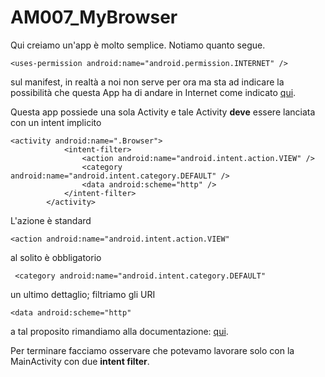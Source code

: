 # AM007_MyBrowser

Qui creiamo un'app è molto semplice. Notiamo quanto segue.
```
<uses-permission android:name="android.permission.INTERNET" />
```
sul manifest, in realtà a noi non serve per ora ma sta ad indicare la possibilità che questa App ha di andare in Internet come indicato [qui](https://developer.android.com/reference/android/Manifest.permission.html#INTERNET).

Questa app possiede una sola Activity e tale Activity **deve** essere lanciata con un intent implicito
```
<activity android:name=".Browser">
            <intent-filter>
                <action android:name="android.intent.action.VIEW" />
                <category android:name="android.intent.category.DEFAULT" />
                <data android:scheme="http" />
            </intent-filter>
        </activity>
```
L'azione è standard
```
<action android:name="android.intent.action.VIEW"
```
al solito è obbligatorio
```
 <category android:name="android.intent.category.DEFAULT"
```
un ultimo dettaglio; filtriamo gli URI
```
<data android:scheme="http"
```
a tal proposito rimandiamo alla documentazione: [qui](https://developer.android.com/guide/topics/manifest/data-element.html).

Per terminare facciamo osservare che potevamo lavorare solo con la MainActivity con due **intent filter**.
